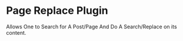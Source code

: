 Page Replace Plugin
===================

Allows One to Search for A Post/Page And Do A Search/Replace on its content.
